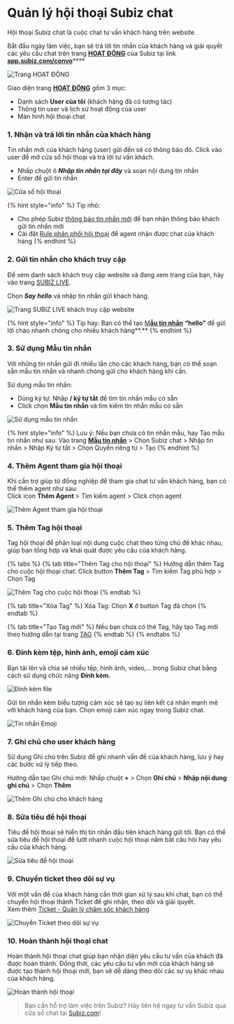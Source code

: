 # Quản lý hội thoại Subiz chat

Hội thoại Subiz chat là cuộc chat tư vấn khách hàng trên website.

Bắt đầu ngày làm việc, bạn sẽ trả lời tin nhắn của khách hàng và giải quyết các yêu cầu chat trên trang [**HOẠT ĐỘNG**](https://app.subiz.com/convo) của Subiz tại link [**app.subiz.com/convo**](https://app.subiz.com/convo)\*\*\*\*

![Trang HO&#x1EA0;T &#x110;&#x1ED8;NG](../../.gitbook/assets/conversation.png)

Giao diện trang [**HOẠT ĐỘNG**](https://app.subiz.com/convo) gồm 3 mục:

* Danh sách **User của tôi** \(khách hàng đã có tương tác\)
* Thông tin user và lịch sử hoạt động của user
* Màn hình hội thoại chat

### 1. Nhận và trả lời tin nhắn của khách hàng

Tin nhắn mới của khách hàng \(user\) gửi đến sẽ có thông báo đỏ. Click vào user để mở cửa sổ hội thoại và trả lời tư vấn khách.

* Nhấp chuột ô _**Nhập tin nhắn tại đây**_ và soạn nội dung tin nhắn 
* Enter để gửi tin nhắn

![C&#x1EED;a s&#x1ED5; h&#x1ED9;i tho&#x1EA1;i](../../.gitbook/assets/conversationdetails.png)

{% hint style="info" %}
Tip nhỏ:

* Cho phép Subiz [thông báo tin nhắn mới](https://app.subiz.com/profile/setting-notification) để bạn nhận thông báo khách gửi tin nhắn mới
* Cài đặt [Rule phân phối hội thoại](https://app.subiz.com/settings/rule-setting) để agent nhận được chat của khách hàng
{% endhint %}

### 2. Gửi tin nhắn cho khách truy cập

Để xem danh sách khách truy cập website và đang xem trang của bạn, hãy vào trang [SUBIZ LIVE](https://app.subiz.com/visitors).

Chọn _**Say hello**_ và nhập tin nhắn gửi khách hàng.

![Trang SUBIZ LIVE kh&#xE1;ch truy c&#x1EAD;p website](../../.gitbook/assets/subizlive.png)

{% hint style="info" %}
Tip hay: Bạn có thể tạo [M**ẫu tin nhắn**](https://app.subiz.com/message-template) **“hello”** để gửi lời chào nhanh chóng cho nhiều khách hàng**.**
{% endhint %}

### 3. Sử dụng Mẫu tin nhắn

Với những tin nhắn gửi đi nhiều lần cho các khách hàng, bạn có thể soạn sẵn mẫu tin nhắn và nhanh chóng gửi cho khách hàng khi cần.

Sử dụng mẫu tin nhắn:

* Dùng ký tự: Nhập **/ ký tự tắt** để tìm tin nhắn mẫu có sẵn
* Click chọn **Mẫu tin nhắn** và tìm kiếm tin nhẵn mẫu có sẵn

![S&#x1EED; d&#x1EE5;ng m&#x1EAB;u tin nh&#x1EAF;n](../../.gitbook/assets/03.-mau-tin-nhan.png)

{% hint style="info" %}
Lưu ý: Nếu bạn chưa có tin nhắn mẫu, hay Tạo mẫu tin nhắn như sau: Vào trang [**Mẫu tin nhắn**](https://app.subiz.com/message-template) &gt; Chọn Subiz chat &gt; Nhập tin nhắn &gt; Nhập Ký tự tắt &gt; Chọn Quyền riêng tư &gt; Tạo
{% endhint %}

### 4. Thêm Agent tham gia hội thoại

Khi cần trợ giúp từ đồng nghiệp để tham gia chat tư vấn khách hàng, bạn có thể thêm agent như sau:   
Click icon **Thêm Agent** &gt; Tìm kiếm agent &gt; Click chọn agent

![Th&#xEA;m Agent tham gia h&#x1ED9;i tho&#x1EA1;i](../../.gitbook/assets/04.-them-agent.png)

### 5. Thêm Tag hội thoại

Tag hội thoại để phân loại nội dung cuộc chat theo từng chủ đề khác nhau, giúp bạn tổng hợp và khái quát được yêu cầu của khách hàng.

{% tabs %}
{% tab title="Thêm Tag cho hội thoại" %}
Hướng dẫn thêm Tag cho cuộc hội thoại chat: Click button **Thêm Tag** &gt; Tìm kiếm Tag phù hợp &gt; Chọn Tag

![Th&#xEA;m Tag cho cu&#x1ED9;c h&#x1ED9;i tho&#x1EA1;i](../../.gitbook/assets/05.-them-tag.png)
{% endtab %}

{% tab title="Xóa Tag" %}
Xóa Tag: Chọn **X** ở button Tag đã chọn
{% endtab %}

{% tab title="Tạo Tag mới" %}
Nếu bạn chưa có thẻ Tag, hãy tạo Tag mới theo hướng dẫn tại trang [TAG](https://app.subiz.com/settings/tags)
{% endtab %}
{% endtabs %}

### 6. **Đính kèm tệp, hình ảnh, emoji cảm xúc**

Bạn tải lên và chia sẻ nhiều tệp, hình ảnh, video,... trong Subiz chat bằng cách sử dụng chức năng **Đính kèm.**

![&#x110;&#xED;nh k&#xE8;m file](../../.gitbook/assets/06.-dinh-kem-tep.png)

Gửi tin nhắn kèm biểu tượng cảm xúc sẽ tạo sự liên kết cá nhân mạnh mẽ với khách hàng của bạn. Chọn emoji cảm xúc ngay trong Subiz chat.

![Tin nh&#x1EAF;n Emoji](../../.gitbook/assets/06.-emoji.png)

### 7. Ghi chú cho user khách hàng

Sử dụng Ghi chú trên Subiz để ghi nhanh vấn đề của khách hàng, lưu ý hay các bước xử lý tiếp theo.

Hướng dẫn tạo Ghi chú mới: Nhấp chuột **+** &gt; Chọn **Ghi chú** &gt; **Nhập nội dung ghi chú** &gt; Chọn **Thêm**

![Th&#xEA;m Ghi ch&#xFA; cho kh&#xE1;ch h&#xE0;ng](../../.gitbook/assets/07.-them-ghi-chu.png)

### 8. Sửa tiêu đề hội thoại

Tiêu đề hội thoại sẽ hiển thị tin nhắn đầu tiên khách hàng gửi tới. Bạn có thể sửa tiêu đề hội thoại để lướt nhanh cuộc hội thoại nắm bắt câu hỏi hay yêu cầu của khách hàng.

![S&#x1EED;a ti&#xEA;u &#x111;&#x1EC1; h&#x1ED9;i tho&#x1EA1;i](../../.gitbook/assets/08.-sua-tieu-de.png)

### 9. Chuyển ticket theo dõi sự vụ

Với một vấn đề của khách hàng cần thời gian xử lý sau khi chat, bạn có thể chuyển hội thoại thành Ticket để ghi nhận, theo dõi và giải quyết.  
Xem thêm [Ticket - Quản lý chăm sóc khách hàng](ticket-quan-ly-cham-soc-khach-hang.md)

![Chuy&#x1EC3;n Ticket theo d&#xF5;i s&#x1EF1; v&#x1EE5;](../../.gitbook/assets/09.-them-ticket.png)

### 10. Hoàn thành hội thoại chat

Hoàn thành hội thoại chat giúp bạn nhận diện yêu cầu tư vấn của khách đã được hoàn thành. Đồng thời, các yêu cầu tư vấn mới của khách hàng sẽ được tạo thành hội thoại mới, bạn sẽ dễ dàng theo dõi các sự vụ khác nhau của khách hàng.

![Ho&#xE0;n th&#xE0;nh h&#x1ED9;i tho&#x1EA1;i](../../.gitbook/assets/10.-hoan-thanh-hoi-thoai.png)

> Bạn cần hỗ trợ làm việc trên Subiz? Hãy liên hệ ngay tư vấn Subiz qua cửa sổ chat tại [Subiz.com](https://subiz.com/vi/feature.html)!

  
  
  
  
  


